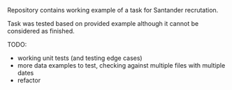 Repository contains working example of a task for Santander recrutation.


Task was tested based on provided example although it cannot be considered as finished.

TODO: 
- working unit tests (and testing edge cases)
- more data examples to test, checking against multiple files with multiple dates
- refactor
